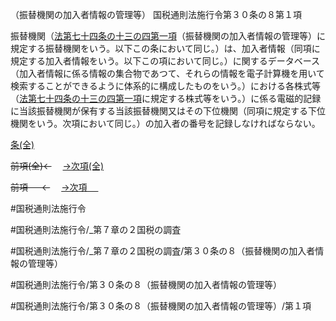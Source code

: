 （振替機関の加入者情報の管理等）
国税通則法施行令第３０条の８第１項

振替機関（[法第七十四条の十三の四第一項](国税通則法＿＿＿＿＿第７４条の１３の４第１項)（振替機関の加入者情報の管理等）に規定する振替機関をいう。以下この条において同じ。）は、加入者情報（同項に規定する加入者情報をいう。以下この項において同じ。）に関するデータベース（加入者情報に係る情報の集合物であつて、それらの情報を電子計算機を用いて検索することができるように体系的に構成したものをいう。）における各株式等（[法第七十四条の十三の四第一項](国税通則法＿＿＿＿＿第７４条の１３の４第１項)に規定する株式等をいう。）に係る電磁的記録に当該振替機関が保有する当該振替機関又はその下位機関（同項に規定する下位機関をいう。次項において同じ。）の加入者の番号を記録しなければならない。

[条(全)](国税通則法施行＿令＿第３０条の８_.md)

~~前項(全)←~~　  [→次項(全)](国税通則法施行＿令＿第３０条の８第２項_.md)

~~前項 　 ←~~　  [→次項 　 ](国税通則法施行＿令＿第３０条の８第２項.md)



#国税通則法施行令

#国税通則法施行令/_第７章の２国税の調査

#国税通則法施行令/_第７章の２国税の調査/第３０条の８（振替機関の加入者情報の管理等）

#国税通則法施行令/第３０条の８（振替機関の加入者情報の管理等）

#国税通則法施行令/第３０条の８（振替機関の加入者情報の管理等）/第１項

